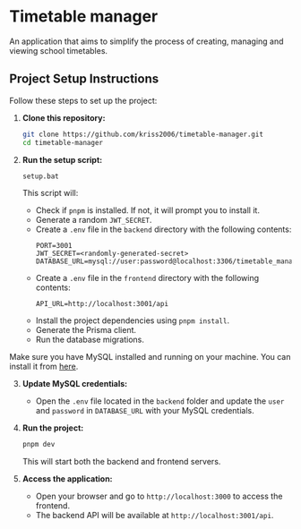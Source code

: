 # Timetable manager

An application that aims to simplify the process of creating, managing and viewing school timetables.

## Project Setup Instructions

Follow these steps to set up the project:

1. **Clone this repository:**

   ```sh
   git clone https://github.com/kriss2006/timetable-manager.git
   cd timetable-manager
   ```

2. **Run the setup script:**

   ```sh
   setup.bat
   ```

   This script will:

   - Check if `pnpm` is installed. If not, it will prompt you to install it.
   - Generate a random `JWT_SECRET`.
   - Create a `.env` file in the `backend` directory with the following contents:
     ```env
     PORT=3001
     JWT_SECRET=<randomly-generated-secret>
     DATABASE_URL=mysql://user:password@localhost:3306/timetable_manager
     ```
   - Create a `.env` file in the `frontend` directory with the following contents:
     ```env
     API_URL=http://localhost:3001/api
     ```
   - Install the project dependencies using `pnpm install`.
   - Generate the Prisma client.
   - Run the database migrations.

Make sure you have MySQL installed and running on your machine. You can install it from [here](https://dev.mysql.com/downloads/).

3. **Update MySQL credentials:**

   - Open the `.env` file located in the `backend` folder and update the `user` and `password` in `DATABASE_URL` with your MySQL credentials.

4. **Run the project:**

   ```sh
   pnpm dev
   ```

   This will start both the backend and frontend servers.

5. **Access the application:**
   - Open your browser and go to `http://localhost:3000` to access the frontend.
   - The backend API will be available at `http://localhost:3001/api`.
